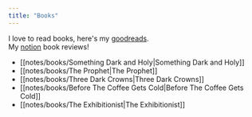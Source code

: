 ```yaml
---
title: "Books"
---
```


I love to read books, here's my [goodreads](https://www.goodreads.com/user/show/134101525?fbclid=PAAaZHvLwicg8v-1vC1awlu1y22Mv-TLW4Zw_HJGA-b7Jby9x47UbUpx7uzf8).  
My [notion](https://syazwina.notion.site/syazwina/b573c1df03a4489bb0c78acf4859a95a?v=97e58621d18b4f1cb06cf1ecb71163b9) book reviews!  

- [[notes/books/Something Dark and Holy|Something Dark and Holy]]
- [[notes/books/The Prophet|The Prophet]]
- [[notes/books/Three Dark Crowns|Three Dark Crowns]]
- [[notes/books/Before The Coffee Gets Cold|Before The Coffee Gets Cold]]
- [[notes/books/The Exhibitionist|The Exhibitionist]]
